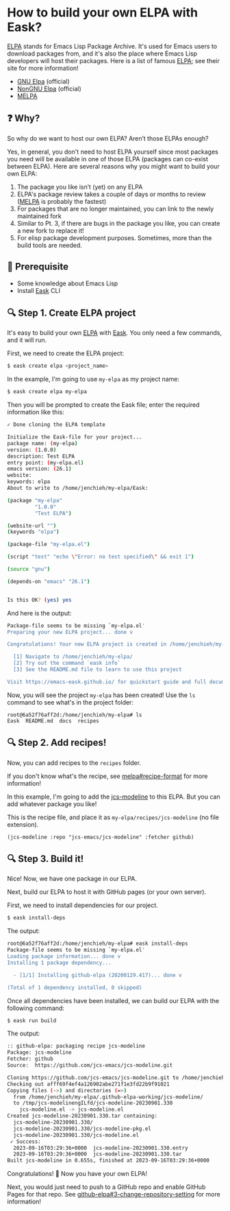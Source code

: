# How to build your own ELPA with Eask?


[ELPA][] stands for Emacs Lisp Package Archive. It's used for Emacs users
to download packages from, and it's also the place where Emacs Lisp developers
will host their packages. Here is a list of famous [ELPA][]; see their site
for more information!

- [GNU Elpa][] (official)
- [NonGNU Elpa][] (official)
- [MELPA][]

## ❓ Why?

So why do we want to host our own ELPA? Aren’t those ELPAs enough?

Yes, in general, you don't need to host ELPA yourself since most packages
you need will be available in one of those ELPA (packages can co-exist
between ELPA). Here are several reasons why you might want to build
your own ELPA:

1. The package you like isn’t (yet) on any ELPA
2. ELPA's package review takes a couple of days or months to review ([MELPA][] is probably the fastest)
3. For packages that are no longer maintained, you can link to the newly maintained fork
4. Similar to Pt. 3, if there are bugs in the package you like, you can create a new fork to replace it!
5. For elisp package development purposes. Sometimes, more than the build tools are needed.

<!-- more -->

## 📝 Prerequisite

- Some knowledge about Emacs Lisp
- Install [Eask][] CLI

## 🔍 Step 1. Create ELPA project

It's easy to build your own [ELPA][] with [Eask][]. You only need a few commands,
and it will run.

First, we need to create the ELPA project:

```sh
$ eask create elpa <project_name>
```

In the example, I'm going to use `my-elpa` as my project name:

```sh
$ eask create elpa my-elpa
```

Then you will be prompted to create the Eask file; enter the required
information like this:

```sh
✓ Done cloning the ELPA template

Initialize the Eask-file for your project...
package name: (my-elpa)
version: (1.0.0)
description: Test ELPA
entry point: (my-elpa.el)
emacs version: (26.1)
website:
keywords: elpa
About to write to /home/jenchieh/my-elpa/Eask:

(package "my-elpa"
         "1.0.0"
         "Test ELPA")

(website-url "")
(keywords "elpa")

(package-file "my-elpa.el")

(script "test" "echo \"Error: no test specified\" && exit 1")

(source "gnu")

(depends-on "emacs" "26.1")


Is this OK? (yes) yes
```

And here is the output:

```sh
Package-file seems to be missing `my-elpa.el'
Preparing your new ELPA project... done v

Congratulations! Your new ELPA project is created in /home/jenchieh/my-elpa/

  [1] Navigate to /home/jenchieh/my-elpa/
  [2] Try out the command `eask info`
  [3] See the README.md file to learn to use this project

Visit https://emacs-eask.github.io/ for quickstart guide and full documentation.
```

Now, you will see the project `my-elpa` has been created! Use the `ls` command to see
what's in the project folder:

```
root@6a52f76aff2d:/home/jenchieh/my-elpa# ls
Eask  README.md  docs  recipes
```

## 🔍 Step 2. Add recipes!

Now, you can add recipes to the `recipes` folder.

If you don't know what's the recipe, see [melpa#recipe-format](https://github.com/melpa/melpa#recipe-format)
for more information!

In this example, I'm going to add the [jcs-modeline][] to this ELPA. But you can add
whatever package you like!

This is the recipe file, and place it as `my-elpa/recipes/jcs-modeline` (no file extension).

```elisp
(jcs-modeline :repo "jcs-emacs/jcs-modeline" :fetcher github)
```

## 🔍 Step 3. Build it!

Nice! Now, we have one package in our ELPA.

Next, build our ELPA to host it with GitHub pages (or your own server).

First, we need to install dependencies for our project.

```sh
$ eask install-deps
```

The output:

```sh
root@6a52f76aff2d:/home/jenchieh/my-elpa# eask install-deps
Package-file seems to be missing `my-elpa.el'
Loading package information... done v
Installing 1 package dependency...

  - [1/1] Installing github-elpa (20200129.417)... done v

(Total of 1 dependency installed, 0 skipped)
```

Once all dependencies have been installed, we can build our ELPA with the
following command:

```sh
$ eask run build
```

The output:

```sh
:: github-elpa: packaging recipe jcs-modeline
Package: jcs-modeline
Fetcher: github
Source:  https://github.com/jcs-emacs/jcs-modeline.git

Cloning https://github.com/jcs-emacs/jcs-modeline.git to /home/jenchieh/my-elpa/.github-elpa-working/jcs-modeline/
Checking out afff69f4ef4a126902abe271f1e3fd22b9f91021
Copying files (->) and directories (=>)
  from /home/jenchieh/my-elpa/.github-elpa-working/jcs-modeline/
  to /tmp/jcs-modelinengILfd/jcs-modeline-20230901.330
    jcs-modeline.el -> jcs-modeline.el
Created jcs-modeline-20230901.330.tar containing:
  jcs-modeline-20230901.330/
  jcs-modeline-20230901.330/jcs-modeline-pkg.el
  jcs-modeline-20230901.330/jcs-modeline.el
 ✓ Success:
  2023-09-16T03:29:36+0000  jcs-modeline-20230901.330.entry
  2023-09-16T03:29:36+0000  jcs-modeline-20230901.330.tar
Built jcs-modeline in 0.655s, finished at 2023-09-16T03:29:36+0000
```

Congratulations! 🎉 Now you have your own ELPA!

Next, you would just need to push to a GitHub repo and enable GitHub Pages
for that repo. See [github-elpa#3-change-repository-setting](https://github.com/10sr/github-elpa#3-change-repository-setting)
for more information!


[ELPA]: https://www.emacswiki.org/emacs/ELPA

[GNU Elpa]: https://elpa.gnu.org/
[NonGNU Elpa]: https://elpa.nongnu.org/
[MELPA]: https://melpa.org/#/

[Eask]: https://emacs-eask.github.io/

[jcs-modeline]: https://github.com/jcs-emacs/jcs-modeline

